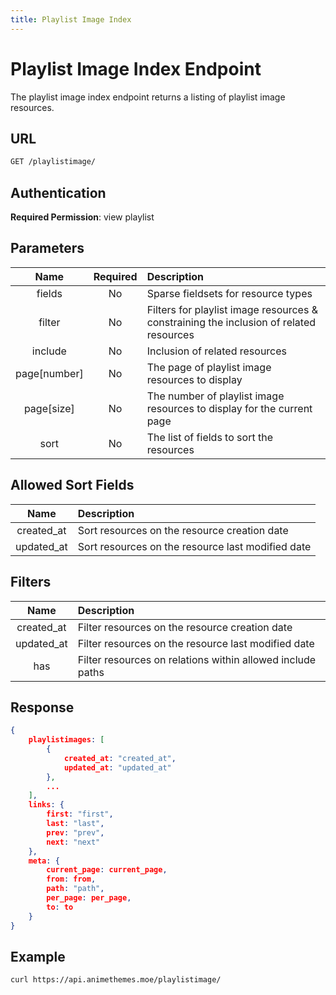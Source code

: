 ```yaml
---
title: Playlist Image Index
---
```


# Playlist Image Index Endpoint

The playlist image index endpoint returns a listing of playlist image resources.

## URL

```sh
GET /playlistimage/
```

## Authentication

**Required Permission**: view playlist

## Parameters

| Name         | Required | Description                                                                            |
| :----------: | :------: | :------------------------------------------------------------------------------------- |
| fields       | No       | Sparse fieldsets for resource types                                                    |
| filter       | No       | Filters for playlist image resources & constraining the inclusion of related resources |
| include      | No       | Inclusion of related resources                                                         |
| page[number] | No       | The page of playlist image resources to display                                        |
| page[size]   | No       | The number of playlist image resources to display for the current page                 |
| sort         | No       | The list of fields to sort the resources                                            |

## Allowed Sort Fields

|    Name    | Description                                       |
| :--------: | :------------------------------------------------ |
| created_at | Sort resources on the resource creation date      |
| updated_at | Sort resources on the resource last modified date |

## Filters

|    Name    | Description                                                |
| :--------: | :--------------------------------------------------------- |
| created_at | Filter resources on the resource creation date             |
| updated_at | Filter resources on the resource last modified date        |
| has        | Filter resources on relations within allowed include paths |

## Response

```json
{
    playlistimages: [
        {
            created_at: "created_at",
            updated_at: "updated_at"
        },
        ...
    ],
    links: {
        first: "first",
        last: "last",
        prev: "prev",
        next: "next"
    },
    meta: {
        current_page: current_page,
        from: from,
        path: "path",
        per_page: per_page,
        to: to
    }
}
```

## Example

```bash
curl https://api.animethemes.moe/playlistimage/
```
